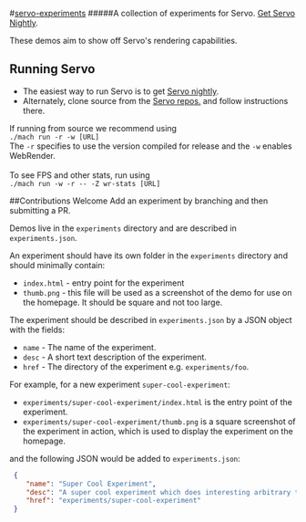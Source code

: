 #[servo-experiments](https://mozdevs.github.io/servo-experiments)
#####A collection of experiments for Servo.  [Get Servo Nightly](https://servo-builds.s3.amazonaws.com/index.html).

These demos aim to show off Servo's rendering capabilities.

## Running Servo
* The easiest way to run Servo is to get [Servo nightly](http://download.servo.org).
* Alternately, clone source from the [Servo repos.](https://github.com/servo/servo) and follow instructions there.

If running from source we recommend using <br />
`./mach run -r -w [URL]` <br />
The `-r` specifies to use the version compiled for release and the `-w` enables WebRender.
<br /><br />
To see FPS and other stats, run using <br />
`./mach run -w -r -- -Z wr-stats [URL]`


##Contributions Welcome
Add an experiment by branching and then submitting a PR. 


Demos live in the `experiments` directory and are described in `experiments.json`.

An experiment should have its own folder in the `experiments` directory and should minimally contain:
* `index.html` - entry point for the experiment
* `thumb.png` - this file will be used as a screenshot of the demo for use on the homepage.  It should be square and not too large.

The experiment should be described in `experiments.json` by a JSON object with the fields:
* `name` - The name of the experiment.
* `desc` - A short text description of the experiment.
* `href` - The directory of the experiment e.g. `experiments/foo`.
 
For example, for a new experiment `super-cool-experiment`:
* `experiments/super-cool-experiment/index.html` is the entry point of the experiment.
* `experiments/super-cool-experiment/thumb.png` is a square screenshot of the experiment in action, which is used to display the experiment on the homepage.

and the following JSON would be added to `experiments.json`:
 ```JSON
  {
     "name": "Super Cool Experiment",
     "desc": "A super cool experiment which does interesting arbitrary things.",
     "href": "experiments/super-cool-experiment"
  }
  ```


